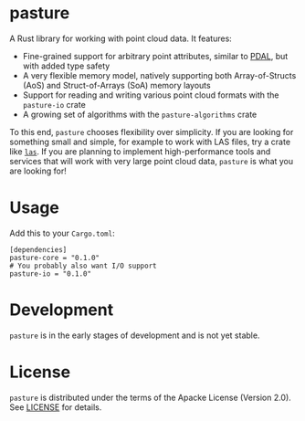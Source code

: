 # pasture

A Rust library for working with point cloud data. It features:
-  Fine-grained support for arbitrary point attributes, similar to [PDAL](https://pdal.io/), but with added type safety
-  A very flexible memory model, natively supporting both Array-of-Structs (AoS) and Struct-of-Arrays (SoA) memory layouts
-  Support for reading and writing various point cloud formats with the `pasture-io` crate
-  A growing set of algorithms with the `pasture-algorithms` crate

To this end, `pasture` chooses flexibility over simplicity. If you are looking for something small and simple, for example to work with LAS files, try a crate like [`las`](https://crates.io/crates/las). If you are planning to implement high-performance tools and services that will work with very large point cloud data, `pasture` is what you are looking for!

# Usage 

Add this to your `Cargo.toml`:
```
[dependencies]
pasture-core = "0.1.0"
# You probably also want I/O support
pasture-io = "0.1.0"
```

# Development

`pasture` is in the early stages of development and is not yet stable. 

# License

`pasture` is distributed under the terms of the Apacke License (Version 2.0). See [LICENSE](LICENSE) for details. 